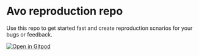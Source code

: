 # Avo reproduction repo

Use this repo to get started fast and create reproduction scnarios for your bugs or feedback.

[![Open in Gitpod](https://gitpod.io/button/open-in-gitpod.svg)](https://gitpod.io/#https://github.com/avo-hq/avo-reproduction)
